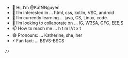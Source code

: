 - 👋 Hi, I’m @KatNNguyen
- 👀 I’m interested in ... html, css, kotlin, VSC, android
- 🌱 I’m currently learning ... java, CS, Linux, code.
- 💞️ I’m looking to collaborate on ... IG, W3SA, GFG, EEE,S
- 📫 How to reach me ... h t m l//t x t
- 😄 Pronouns: ... Katherine, she, her
- ⚡ Fun fact: ... BSVS-BSCS

<!---
KatNNguyen/KatNNguyen is a ✨ special ✨ repository because its `README.md` (this file) appears on your GitHub profile.
You can click the Preview link to take a look at your changes.
--->

    //
